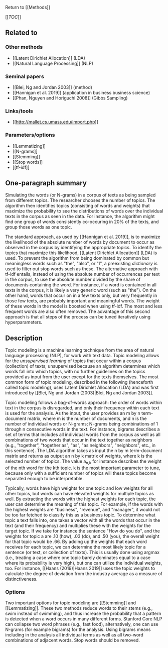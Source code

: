 Return to [[Methods]]

[[_TOC_]]

## Related to

### Other methods
* [[Latent Dirichlet Allocation]] (LDA)
* [[Natural Language Processing]] (NLP)

### Seminal papers
* [[Blei, Ng and Jordan 2003]] (method)
* [[Hannigan et al. 2019]] (application in business business science)
* [[Phan, Nguyen and Horiguchi 2008]] (Gibbs Sampling)

### Links/tools
* [[http://mallet.cs.umass.edu/import.php]]

### Parameters/options
* [[Lemmatizing]]
* [[N-grams]]
* [[Stemming]]
* [[Stop words]]
* [[tf-idf]]

## One-paragraph summary
Simulating the words (or N-grams) in a corpus of texts as being sampled from different topics. The researcher chooses the number of topics. The algorithm then identifies topics (consisting of words and weights) that maximize the probability to see the distributions of words over the individual texts in the corpus as seen in the data. For instance, the algorithm might find one group of words consistently co-occuring in 20% of the texts, and group those words as one topic.

The standard approach, as used by [[Hannigan et al. 2019]], is to maximize the likelihood of the absolute number of words by document to occur as observed in the corpus by identifying the appropriate topics. To identify the topics that maximize this likelihood, [[Latent Dirichlet Allocation]] (LDA) is used. To prevent the algorithm from being dominated by common but meaningless words such as "the", "also", or "I", a preexisting *dictionary* is used to filter out stop words such as these. The alternative approach with tf-idf entails, instead of using the absolute number of occurrences per text in the corpus, to use the absolute number divided by the share of documents containing the word. For instance, if a word is contained in all texts in the corpus, it is likely a very generic word (such as "the"). On the other hand, words that occur on in a few texts only, but very frequently in those few texts, are probably important and meaningful words. The weight of these words in the model is boosted when using tf-idf. The most and less frequent words are also often removed. The advantage of this second approach is that all steps of the process can be tuned iteratively using hyperparameters.

## Description
Topic modeling is a machine learning technique from the area of natural language processing (NLP), for work with text data. Topic modeling allows for the *unsupervised learning* of topics that occur within a corpus (collection) of texts; unsupervised because an algorithm determines which words fall into which topics, with no further guidelines on the topics provided as input from the user except for the texts themselves. The most common form of topic modeling, described in the following (henceforth called topic modeling), uses Latent Dirichlet Allocation (LDA) and was first introduced by [[Blei, Ng and Jordan (2003)|Blei, Ng and Jordan 2003]]. 

Topic modeling follows a bag-of-words approach: the order of words within text in the corpus is disregarded, and only their frequency within each text is used for the analysis. As the input, the user provides an m by n term-document matrix, where m is the number of documents, and n is the number of individual words or N-grams; N-grams being combinations of 1 through n consecutive words in the text. For instance, bigrams describes a set of terms that includes all individual words from the corpus as well as all combinations of two words that occur in the text together as neighbors (e.g., "together", "together as", "as", "as neighbors", "neighbors", etc., in this sentence). The LDA algorithm takes as input the n by m term-document matrix and returns as output an n by k matrix of weights, where k is the selected number of topics. The value a<sub>n,k</sub> for instance describes the weight of the nth word for the kth topic. k is the most important parameter to tune, because only with a sufficient number of topics will these topics become separated enough to be interpretable. 

Typically, words have high weights for one topic and low weights for all other topics, but words can have elevated weights for multiple topics as well. By extracting the words with the highest weights for each topic, the user can determine the meaning of this topic. For example, if the words with the highest weights are "business", "revenue", and "manager", it would not be too far fetched to classify this as a business topic. To determine what topic a text falls into, one takes a vector with all the words that occur in the text (and their frequency) and multiplies these with the weights for the target topic. If we take for instance the sentence "How do you do", and the weights for topic a are .10 (how), .03 (do), and .50 (you), the overall weight for that topic would be .66. By adding up the weights that each word receives for each topic, we can determine the most likely topic for a sentence (or text, or collection of texts). This is usually done using argmax (i.e., treating a case where one topic barely dominates equal to a case where its probability is very high), but one can utilize the individual weights, too. For instance, [[Haans (2019)|Haans 2019]] uses the topic weights to calculate the degree of deviation from the industry average as a measure of distinctiveness.

### Options
Two important options for topic modeling are [[Stemming]] and [[Lemmatizing]]. These two methods reduce words to their stems (e.g., swim instead of swimming), and thus increase the probability that a pattern is detected when a word occurs in many different forms. Stanford Core NLP can collapse two word phrases (e.g., fast food), alternatively, one can use N-grams (for example bigrams) for the analysis. Using bigrams means including in the analysis all individual terms as well as all two-word combinations of adjacent words. Stop words should be removed.

